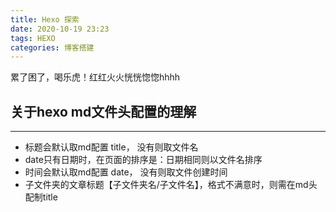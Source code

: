 ```yaml
---
title: Hexo 探索
date: 2020-10-19 23:23
tags: HEXO
categories: 博客搭建
---
```


累了困了，喝乐虎！红红火火恍恍惚惚hhhh

## 关于hexo md文件头配置的理解

---

- 标题会默认取md配置 title， 没有则取文件名
- date只有日期时，在页面的排序是：日期相同则以文件名排序
- 时间会默认取md配置 date， 没有则取文件创建时间
- 子文件夹的文章标题【子文件夹名/子文件名】，格式不满意时，则需在md头配制title
